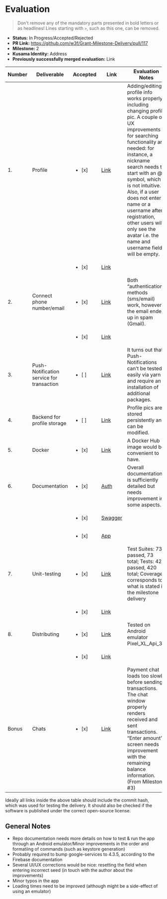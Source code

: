 # Evaluation

> Don't remove any of the mandatory parts presented in bold letters or as headlines!
> Lines starting with `>`, such as this one, can be removed.

- **Status:** In Progress/Accepted/Rejected
- **PR Link:** https://github.com/w3f/Grant-Milestone-Delivery/pull/117
- **Milestone:** 2
- **Kusama Identity:** Address
- **Previously successfully merged evaluation:** Link

| Number | Deliverable | Accepted | Link | Evaluation Notes |
| ------------- | ------------- | ------------- |------------- |------------- |
| 1. | Profile |<ul><li>[x] </li></ul>|[Link](https://github.com/fractapp/fractapp/blob/alpha-v1.0.0/src/screens/EditProfile.tsx)| Adding/editing profile info works properly, including changing profile pic. A couple of UX improvements for searching functionality are needed: for instance, a nickname search needs to start with an @ symbol, which is not intuitive. Also, if a user does not enter a name or a username after registration, other users will only see the avatar i.e. the name and username fields will be empty.  |  
|    |         |<ul><li>[x] </li></ul>|[Link](https://github.com/fractapp/fractapp-server/blob/alpha-v1.0.0/controller/profile/profile.go)|                                           |
| 2. | Connect phone number/email |<ul><li>[x] </li></ul>| [Link](https://github.com/fractapp/fractapp/blob/master/src/screens/Connecting.tsx) | Both “authentication” methods (sms/email) work, however the email ended up in spam (Gmail). |  
|    |         |<ul><li>[x] </li></ul>|[Link](https://github.com/fractapp/fractapp-server/blob/alpha-v1.0.0/controller/auth/auth.go)|
| 3. | Push-Notification service for transaction |<ul><li>[ ] </li></ul>| [Link](https://github.com/fractapp/fractapp-server/blob/alpha-v1.0.0/scanner/scanner.go) | It turns out that Push-Notifications can’t be tested easily via yarn and require an installation of additional packages. | 
| 4. | Backend for profile storage |<ul><li>[ ] </li></ul>| [Link](https://github.com/fractapp/fractapp-server/tree/alpha-v1.0.0) | Profile pics are stored persistently and can be modified. |
| 5. | Docker |<ul><li>[x] </li></ul>| [Link](https://github.com/fractapp/fractapp-server/blob/alpha-v1.0.0/Dockerfile) | A Docker Hub image would be convenient to have.  | 
| 6. | Documentation |<ul><li>[x] </li></ul>| [Auth](https://github.com/fractapp/fractapp-server/blob/alpha-v1.0.0/AUTH.md) | Overall documentation is sufficiently detailed but needs improvement in some aspects. | 
|    |         |<ul><li>[x] </li></ul>|[Swagger](https://api.fractapp.com/swagger/index.html)|
|    |         |<ul><li>[x] </li></ul>|[App](https://github.com/fractapp/fractapp/blob/master/docs/index.html)|
| 7. | Unit-testing |<ul><li>[x] </li></ul>| [Link](https://github.com/fractapp/fractapp/tree/master/__tests__) | Test Suites: 73 passed, 73 total; Tests: 420 passed, 420 total; Coverage corresponds to what is stated in the milestone delivery| 
|    |         |<ul><li>[x] </li></ul>|[Link](https://github.com/fractapp/fractapp-server/blob/alpha-v1.0.0/README.md)|
| 8. | Distributing |<ul><li>[x] </li></ul>| [Link](https://github.com/fractapp/fractapp/releases/tag/alpha-v1.0.0) | Tested on Android emulator Pixel_XL_Api_30 | 
|    |         |<ul><li>[x] </li></ul>|[Link](https://github.com/fractapp/fractapp-server/releases/tag/alpha-v1.0.0)|
| Bonus | Chats |<ul><li>[x] </li></ul>| [Link](https://github.com/fractapp/fractapp/blob/alpha-v1.0.0/src/screens/Chats.tsx) | Payment chat loads too slowly before sending transactions. The chat window properly renders received and sent transactions. “Enter amount” screen needs improvement with the remaining balance information.   (From Milestone #3) | 

Ideally all links inside the above table should include the commit hash,
which was used for testing the delivery. It should also be checked if the software is published under the correct open-source license.

## General Notes

* Repo documentation needs more details on how to test & run the app through an Android emulator/Minor improvements in the order and formatiing of commands (such as keystore generation)
* Probably required to bump google-services to 4.3.5, according to the Firebase documentation
* Several UI/UX corrections would be nice: resetting the field when entering incorrect seed (in touch with the author about the improvements)
* Minor typos in the app
* Loading times need to be improved (although might be a side-effect of using an emulator)
